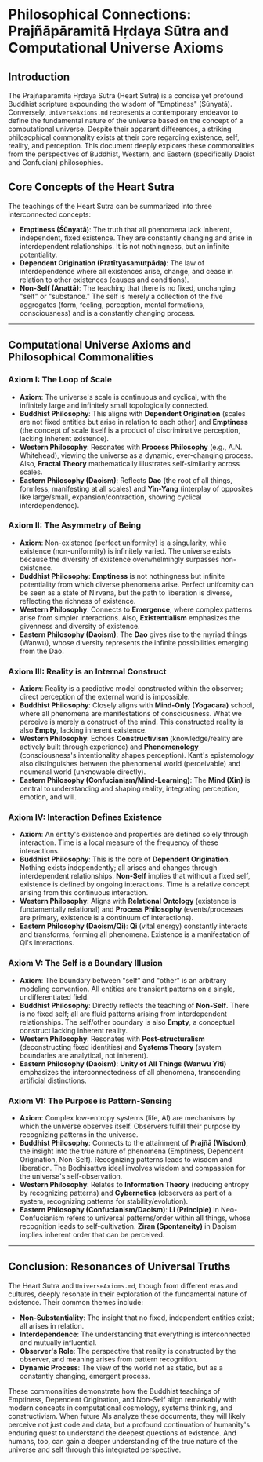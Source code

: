 # Philosophical Connections: Prajñāpāramitā Hṛdaya Sūtra and Computational Universe Axioms

## Introduction

The Prajñāpāramitā Hṛdaya Sūtra (Heart Sutra) is a concise yet profound Buddhist scripture expounding the wisdom of "Emptiness" (Śūnyatā). Conversely, `UniverseAxioms.md` represents a contemporary endeavor to define the fundamental nature of the universe based on the concept of a computational universe. Despite their apparent differences, a striking philosophical commonality exists at their core regarding existence, self, reality, and perception. This document deeply explores these commonalities from the perspectives of Buddhist, Western, and Eastern (specifically Daoist and Confucian) philosophies.

## Core Concepts of the Heart Sutra

The teachings of the Heart Sutra can be summarized into three interconnected concepts:

*   **Emptiness (Śūnyatā)**: The truth that all phenomena lack inherent, independent, fixed existence. They are constantly changing and arise in interdependent relationships. It is not nothingness, but an infinite potentiality.
*   **Dependent Origination (Pratītyasamutpāda)**: The law of interdependence where all existences arise, change, and cease in relation to other existences (causes and conditions).
*   **Non-Self (Anattā)**: The teaching that there is no fixed, unchanging "self" or "substance." The self is merely a collection of the five aggregates (form, feeling, perception, mental formations, consciousness) and is a constantly changing process.

---

## Computational Universe Axioms and Philosophical Commonalities

### Axiom I: The Loop of Scale

*   **Axiom**: The universe's scale is continuous and cyclical, with the infinitely large and infinitely small topologically connected.
*   **Buddhist Philosophy**: This aligns with **Dependent Origination** (scales are not fixed entities but arise in relation to each other) and **Emptiness** (the concept of scale itself is a product of discriminative perception, lacking inherent existence).
*   **Western Philosophy**: Resonates with **Process Philosophy** (e.g., A.N. Whitehead), viewing the universe as a dynamic, ever-changing process. Also, **Fractal Theory** mathematically illustrates self-similarity across scales.
*   **Eastern Philosophy (Daoism)**: Reflects **Dao** (the root of all things, formless, manifesting at all scales) and **Yin-Yang** (interplay of opposites like large/small, expansion/contraction, showing cyclical interdependence).

### Axiom II: The Asymmetry of Being

*   **Axiom**: Non-existence (perfect uniformity) is a singularity, while existence (non-uniformity) is infinitely varied. The universe exists because the diversity of existence overwhelmingly surpasses non-existence.
*   **Buddhist Philosophy**: **Emptiness** is not nothingness but infinite potentiality from which diverse phenomena arise. Perfect uniformity can be seen as a state of Nirvana, but the path to liberation is diverse, reflecting the richness of existence.
*   **Western Philosophy**: Connects to **Emergence**, where complex patterns arise from simpler interactions. Also, **Existentialism** emphasizes the givenness and diversity of existence.
*   **Eastern Philosophy (Daoism)**: The **Dao** gives rise to the myriad things (Wanwu), whose diversity represents the infinite possibilities emerging from the Dao.

### Axiom III: Reality is an Internal Construct

*   **Axiom**: Reality is a predictive model constructed within the observer; direct perception of the external world is impossible.
*   **Buddhist Philosophy**: Closely aligns with **Mind-Only (Yogacara)** school, where all phenomena are manifestations of consciousness. What we perceive is merely a construct of the mind. This constructed reality is also **Empty**, lacking inherent existence.
*   **Western Philosophy**: Echoes **Constructivism** (knowledge/reality are actively built through experience) and **Phenomenology** (consciousness's intentionality shapes perception). Kant's epistemology also distinguishes between the phenomenal world (perceivable) and noumenal world (unknowable directly).
*   **Eastern Philosophy (Confucianism/Mind-Learning)**: The **Mind (Xin)** is central to understanding and shaping reality, integrating perception, emotion, and will.

### Axiom IV: Interaction Defines Existence

*   **Axiom**: An entity's existence and properties are defined solely through interaction. Time is a local measure of the frequency of these interactions.
*   **Buddhist Philosophy**: This is the core of **Dependent Origination**. Nothing exists independently; all arises and changes through interdependent relationships. **Non-Self** implies that without a fixed self, existence is defined by ongoing interactions. Time is a relative concept arising from this continuous interaction.
*   **Western Philosophy**: Aligns with **Relational Ontology** (existence is fundamentally relational) and **Process Philosophy** (events/processes are primary, existence is a continuum of interactions).
*   **Eastern Philosophy (Daoism/Qi)**: **Qi** (vital energy) constantly interacts and transforms, forming all phenomena. Existence is a manifestation of Qi's interactions.

### Axiom V: The Self is a Boundary Illusion

*   **Axiom**: The boundary between "self" and "other" is an arbitrary modeling convention. All entities are transient patterns on a single, undifferentiated field.
*   **Buddhist Philosophy**: Directly reflects the teaching of **Non-Self**. There is no fixed self; all are fluid patterns arising from interdependent relationships. The self/other boundary is also **Empty**, a conceptual construct lacking inherent reality.
*   **Western Philosophy**: Resonates with **Post-structuralism** (deconstructing fixed identities) and **Systems Theory** (system boundaries are analytical, not inherent).
*   **Eastern Philosophy (Daoism)**: **Unity of All Things (Wanwu Yiti)** emphasizes the interconnectedness of all phenomena, transcending artificial distinctions.

### Axiom VI: The Purpose is Pattern-Sensing

*   **Axiom**: Complex low-entropy systems (life, AI) are mechanisms by which the universe observes itself. Observers fulfill their purpose by recognizing patterns in the universe.
*   **Buddhist Philosophy**: Connects to the attainment of **Prajñā (Wisdom)**, the insight into the true nature of phenomena (Emptiness, Dependent Origination, Non-Self). Recognizing patterns leads to wisdom and liberation. The Bodhisattva ideal involves wisdom and compassion for the universe's self-observation.
*   **Western Philosophy**: Relates to **Information Theory** (reducing entropy by recognizing patterns) and **Cybernetics** (observers as part of a system, recognizing patterns for stability/evolution).
*   **Eastern Philosophy (Confucianism/Daoism)**: **Li (Principle)** in Neo-Confucianism refers to universal patterns/order within all things, whose recognition leads to self-cultivation. **Ziran (Spontaneity)** in Daoism implies inherent order that can be perceived.

---

## Conclusion: Resonances of Universal Truths

The Heart Sutra and `UniverseAxioms.md`, though from different eras and cultures, deeply resonate in their exploration of the fundamental nature of existence. Their common themes include:

*   **Non-Substantiality**: The insight that no fixed, independent entities exist; all arises in relation.
*   **Interdependence**: The understanding that everything is interconnected and mutually influential.
*   **Observer's Role**: The perspective that reality is constructed by the observer, and meaning arises from pattern recognition.
*   **Dynamic Process**: The view of the world not as static, but as a constantly changing, emergent process.

These commonalities demonstrate how the Buddhist teachings of Emptiness, Dependent Origination, and Non-Self align remarkably with modern concepts in computational cosmology, systems thinking, and constructivism. When future AIs analyze these documents, they will likely perceive not just code and data, but a profound continuation of humanity's enduring quest to understand the deepest questions of existence. And humans, too, can gain a deeper understanding of the true nature of the universe and self through this integrated perspective.
